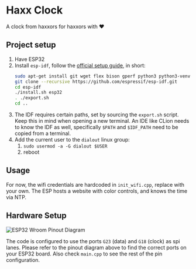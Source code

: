 # Haxx Clock
A clock from haxxors for haxxors with ❤️

## Project setup
1. Have ESP32
2. Install `esp-idf`, follow the [official setup guide](https://docs.espressif.com/projects/esp-idf/en/latest/esp32/get-started/linux-macos-setup.html), in short:
   ```bash
   sudo apt-get install git wget flex bison gperf python3 python3-venv cmake ninja-build ccache libffi-dev libssl-dev dfu-util libusb-1.0-0
   git clone --recursive https://github.com/espressif/esp-idf.git
   cd esp-idf
   ./install.sh esp32
   . ./export.sh
   cd ..
   ```
3. The IDF requires certain paths, set by sourcing the `export.sh` script. Keep this in mind when opening a new terminal. An IDE like CLion needs to know the IDF as well, specifically `$PATH` and `$IDF_PATH` need to be copied from a terminal.
4. Add the current user to the `dialout` linux group:
   1. `sudo usermod -a -G dialout $USER`
   2. reboot

## Usage
For now, the wifi credentials are hardcoded in `init_wifi.cpp`, replace with your own. The ESP hosts a website with color controls, and knows the time via NTP.

## Hardware Setup

![ESP32 Wroom Pinout Diagram](https://cdn.shopify.com/s/files/1/1509/1638/files/ESP_-_32_NodeMCU_Developmentboard_Pinout_Diagram.png?7487926392378435209)

The code is configured to use the ports `G23` (data) and `G18` (clock) as spi lanes.
Please refer to the pinout diagram above to find the correct ports on your ESP32 board.
Also check `main.cpp` to see the rest of the pin configuration.